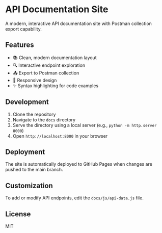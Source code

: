 # API Documentation Site

A modern, interactive API documentation site with Postman collection export capability.

## Features

- 📚 Clean, modern documentation layout
- 🔍 Interactive endpoint exploration
- 📤 Export to Postman collection
- 🎨 Responsive design
- ✨ Syntax highlighting for code examples

## Development

1. Clone the repository
2. Navigate to the `docs` directory
3. Serve the directory using a local server (e.g., `python -m http.server 8000`)
4. Open `http://localhost:8000` in your browser

## Deployment

The site is automatically deployed to GitHub Pages when changes are pushed to the main branch.

## Customization

To add or modify API endpoints, edit the `docs/js/api-data.js` file.

## License

MIT

